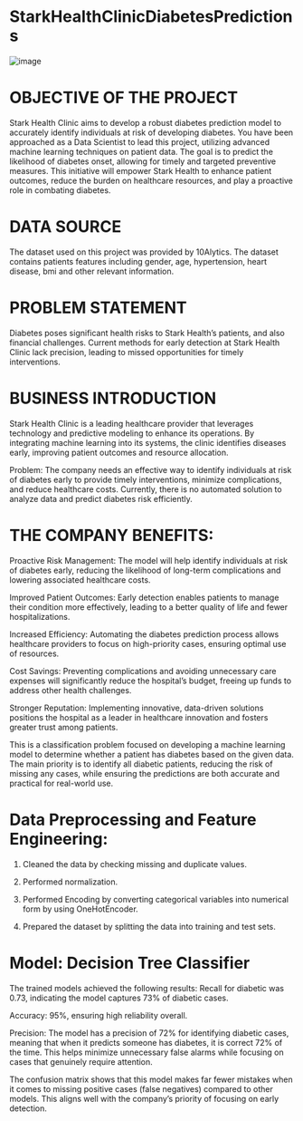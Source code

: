 # StarkHealthClinicDiabetesPredictions


![image](https://github.com/user-attachments/assets/2e361c7f-16f8-40b6-9938-e5bd90b22bda)


# OBJECTIVE OF THE PROJECT

Stark Health Clinic aims to develop a robust diabetes prediction model to accurately identify individuals at risk of developing diabetes. You have been approached as a Data
Scientist to lead this project, utilizing advanced machine learning techniques on patient data. The goal is to predict the likelihood of diabetes onset, allowing for timely and targeted preventive measures. This initiative will empower Stark Health to enhance patient outcomes, reduce the burden on healthcare resources, and play a proactive role in combating diabetes.
# DATA SOURCE

The dataset used on this project was provided by 10Alytics. The dataset contains patients features including gender, age, hypertension, heart disease, bmi and other relevant information.

# PROBLEM STATEMENT

Diabetes poses significant health risks to Stark Health’s patients, and also financial challenges. Current methods for early detection at Stark Health Clinic lack precision, leading to
missed opportunities for timely interventions.

# BUSINESS INTRODUCTION

Stark Health Clinic is a leading healthcare provider that leverages technology and predictive modeling to enhance its operations. By integrating machine learning into its systems, the clinic identifies diseases early, improving patient outcomes and resource allocation.

Problem: The company needs an effective way to identify individuals at risk of diabetes early to provide timely interventions, minimize complications, and reduce healthcare costs. Currently, there is no automated solution to analyze data and predict diabetes risk efficiently.

# THE COMPANY BENEFITS:
Proactive Risk Management: The model will help identify individuals at risk of diabetes early, reducing the likelihood of long-term complications and lowering associated healthcare costs.

Improved Patient Outcomes: Early detection enables patients to manage their condition more effectively, leading to a better quality of life and fewer hospitalizations.

Increased Efficiency: Automating the diabetes prediction process allows healthcare providers to focus on high-priority cases, ensuring optimal use of resources.

Cost Savings: Preventing complications and avoiding unnecessary care expenses will significantly reduce the hospital’s budget, freeing up funds to address other health challenges.

Stronger Reputation: Implementing innovative, data-driven solutions positions the hospital as a leader in healthcare innovation and fosters greater trust among patients. 

This is a classification problem focused on developing a machine learning model to determine whether a patient has diabetes based on the given data. The main priority is to identify all diabetic patients, reducing the risk of missing any cases, while ensuring the predictions are both accurate and practical for real-world use.

# Data Preprocessing and Feature Engineering:

1. Cleaned the data by checking missing and duplicate values. 

2. Performed normalization.

4. Performed Encoding by converting categorical variables into numerical form by using OneHotEncoder.

5. Prepared the dataset by splitting the data into training and test sets.

# Model: Decision Tree Classifier

The trained models achieved the following results:
Recall for diabetic was 0.73, indicating the model captures 73% of diabetic cases.

Accuracy: 95%, ensuring high reliability overall.

Precision: The model has a precision of 72% for identifying diabetic cases, meaning that when it predicts someone has diabetes, it is correct 72% of the time. This helps minimize unnecessary false alarms while focusing on cases that genuinely require attention.

The confusion matrix shows that this model makes far fewer mistakes when it comes to missing positive cases (false negatives) compared to other models. This aligns well with the company’s priority of focusing on early detection.





